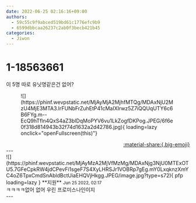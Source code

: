 ```yaml
---
date: 2022-06-25 02:16:16+09:00
authors:
  - 59c55c9f9abced519bd61c1776efc9b9
  - 6599dbbcaa26237c2ab0f3becb421b45
categories:
  - Jiwon
---
```


# 1-18563661

<div class="post-container" markdown="1">
<div class="content-container md-sidebar__scrollwrap" markdown="1">

이 5명 따로 유닛명같은건 없어?
<figure markdown="1">
![](https://phinf.wevpstatic.net/MjAyMjA2MjhfMTQg/MDAxNjU2MzU4MjE3MTA3.lrFUNbFrZuhEtP41cMaIXIrwz5Z7iQQUqUTY6c6B6FYg.m--EcQ9hTfln4QxS4aZ3bIDqMoPYV6vu1LkZogfDKPog.JPEG/6f6e0f318d814943b32f74d1632a2d42786.jpg){ loading=lazy onclick="openFullscreen(this)"}
</figure>


</div>
</div>

<div style="text-align: right;" markdown="1">
<a href="https://weverse.io/fromis9/fanpost/1-18563661" style="text-align: right;">:material-share:{.big-emoji}</a>
</div>
---

<div class="comments-container md-sidebar__scrollwrap" markdown="1">
<div class="comment" markdown="1">
<div class='id-container' markdown="1">
![](https://phinf.wevpstatic.net/MjAyMzA2MjVfMzMg/MDAxNjg3NjU0MTExOTU5.7GFeCpkRW4jdCPevFi1sgeF7S4XyLHRSJr1VOBRp7gEg.mY0LxqknzXmYC4oZ6TpxCmdSnAbldBctUiaEHQVjHkgg.JPEG/image.jpg?type=s72){ pfp loading=lazy }
**<span class="artist">지원</span>** <small>Jun 25 2022, 02:17</small><br>
</div>
<div class='comment-body' markdown="1">
ㅋㅋㅋㅋ없어 없어 우린 프로미스나인이지
</div>
</div>
</div>
---
